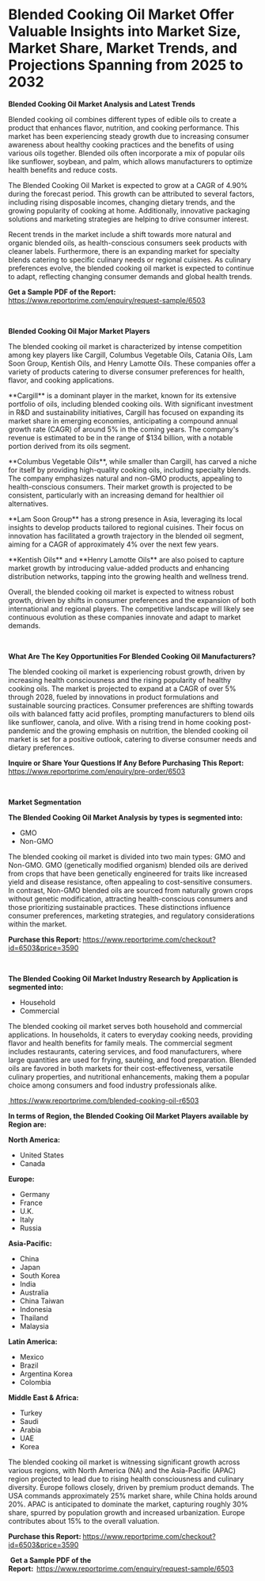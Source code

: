 <p><h1>Blended Cooking Oil Market Offer Valuable Insights into Market Size, Market Share, Market Trends, and Projections Spanning from 2025 to 2032</h1></p><p><strong>Blended Cooking Oil Market Analysis and Latest Trends</strong></p>
<p><p>Blended cooking oil combines different types of edible oils to create a product that enhances flavor, nutrition, and cooking performance. This market has been experiencing steady growth due to increasing consumer awareness about healthy cooking practices and the benefits of using various oils together. Blended oils often incorporate a mix of popular oils like sunflower, soybean, and palm, which allows manufacturers to optimize health benefits and reduce costs.</p><p>The Blended Cooking Oil Market is expected to grow at a CAGR of 4.90% during the forecast period. This growth can be attributed to several factors, including rising disposable incomes, changing dietary trends, and the growing popularity of cooking at home. Additionally, innovative packaging solutions and marketing strategies are helping to drive consumer interest. </p><p>Recent trends in the market include a shift towards more natural and organic blended oils, as health-conscious consumers seek products with cleaner labels. Furthermore, there is an expanding market for specialty blends catering to specific culinary needs or regional cuisines. As culinary preferences evolve, the blended cooking oil market is expected to continue to adapt, reflecting changing consumer demands and global health trends.</p></p>
<p><strong>Get a Sample PDF of the Report:&nbsp;</strong> <a href="https://www.reportprime.com/enquiry/request-sample/6503?utm_campaign=4466&utm_medium=2&utm_source=Github&utm_content=ia&utm_term=15052025&utm_id=blended-cooking-oil">https://www.reportprime.com/enquiry/request-sample/6503</a></p>
<p>&nbsp;</p>
<p><strong>Blended Cooking Oil Major Market Players</strong></p>
<p><p>The blended cooking oil market is characterized by intense competition among key players like Cargill, Columbus Vegetable Oils, Catania Oils, Lam Soon Group, Kentish Oils, and Henry Lamotte Oils. These companies offer a variety of products catering to diverse consumer preferences for health, flavor, and cooking applications.</p><p>**Cargill** is a dominant player in the market, known for its extensive portfolio of oils, including blended cooking oils. With significant investment in R&D and sustainability initiatives, Cargill has focused on expanding its market share in emerging economies, anticipating a compound annual growth rate (CAGR) of around 5% in the coming years. The company's revenue is estimated to be in the range of $134 billion, with a notable portion derived from its oils segment.</p><p>**Columbus Vegetable Oils**, while smaller than Cargill, has carved a niche for itself by providing high-quality cooking oils, including specialty blends. The company emphasizes natural and non-GMO products, appealing to health-conscious consumers. Their market growth is projected to be consistent, particularly with an increasing demand for healthier oil alternatives.</p><p>**Lam Soon Group** has a strong presence in Asia, leveraging its local insights to develop products tailored to regional cuisines. Their focus on innovation has facilitated a growth trajectory in the blended oil segment, aiming for a CAGR of approximately 4% over the next few years.</p><p>**Kentish Oils** and **Henry Lamotte Oils** are also poised to capture market growth by introducing value-added products and enhancing distribution networks, tapping into the growing health and wellness trend.</p><p>Overall, the blended cooking oil market is expected to witness robust growth, driven by shifts in consumer preferences and the expansion of both international and regional players. The competitive landscape will likely see continuous evolution as these companies innovate and adapt to market demands.</p></p>
<p>&nbsp;</p>
<p><strong>What Are The Key Opportunities For Blended Cooking Oil Manufacturers?</strong></p>
<p><p>The blended cooking oil market is experiencing robust growth, driven by increasing health consciousness and the rising popularity of healthy cooking oils. The market is projected to expand at a CAGR of over 5% through 2028, fueled by innovations in product formulations and sustainable sourcing practices. Consumer preferences are shifting towards oils with balanced fatty acid profiles, prompting manufacturers to blend oils like sunflower, canola, and olive. With a rising trend in home cooking post-pandemic and the growing emphasis on nutrition, the blended cooking oil market is set for a positive outlook, catering to diverse consumer needs and dietary preferences.</p></p>
<p><strong>Inquire or Share Your Questions If Any Before Purchasing This Report:</strong> <a href="https://www.reportprime.com/enquiry/pre-order/6503?utm_campaign=4466&utm_medium=2&utm_source=Github&utm_content=ia&utm_term=15052025&utm_id=blended-cooking-oil">https://www.reportprime.com/enquiry/pre-order/6503</a></p>
<p>&nbsp;</p>
<p><strong>Market Segmentation</strong></p>
<p><strong>The Blended Cooking Oil Market Analysis by types is segmented into:</strong></p>
<p><ul><li>GMO</li><li>Non-GMO</li></ul></p>
<p><p>The blended cooking oil market is divided into two main types: GMO and Non-GMO. GMO (genetically modified organism) blended oils are derived from crops that have been genetically engineered for traits like increased yield and disease resistance, often appealing to cost-sensitive consumers. In contrast, Non-GMO blended oils are sourced from naturally grown crops without genetic modification, attracting health-conscious consumers and those prioritizing sustainable practices. These distinctions influence consumer preferences, marketing strategies, and regulatory considerations within the market.</p></p>
<p><strong>Purchase this Report:&nbsp;</strong><a href="https://www.reportprime.com/checkout?id=6503&price=3590&utm_campaign=4466&utm_medium=2&utm_source=Github&utm_content=ia&utm_term=15052025&utm_id=blended-cooking-oil">https://www.reportprime.com/checkout?id=6503&price=3590</a></p>
<p>&nbsp;</p>
<p><strong>The Blended Cooking Oil Market Industry Research by Application is segmented into:</strong></p>
<p><ul><li>Household</li><li>Commercial</li></ul></p>
<p><p>The blended cooking oil market serves both household and commercial applications. In households, it caters to everyday cooking needs, providing flavor and health benefits for family meals. The commercial segment includes restaurants, catering services, and food manufacturers, where large quantities are used for frying, sautéing, and food preparation. Blended oils are favored in both markets for their cost-effectiveness, versatile culinary properties, and nutritional enhancements, making them a popular choice among consumers and food industry professionals alike.</p></p>
<p><a href="https://www.reportprime.com/blended-cooking-oil-r6503?utm_campaign=4466&utm_medium=2&utm_source=Github&utm_content=ia&utm_term=15052025&utm_id=blended-cooking-oil">&nbsp;https://www.reportprime.com/blended-cooking-oil-r6503</a></p>
<p><strong>In terms of Region, the Blended Cooking Oil Market Players available by Region are:</strong></p>
<p>
    <p> <strong> North America: </strong>
        <ul>
            <li>United States</li>
            <li>Canada</li>
        </ul>
        </p> 
    <p> <strong> Europe: </strong>
        <ul>
            <li>Germany</li>
            <li>France</li>
            <li>U.K.</li>
            <li>Italy</li>
            <li>Russia</li>
        </ul>
        </p> 
    <p> <strong> Asia-Pacific: </strong>
        <ul>
            <li>China</li>
            <li>Japan</li>
            <li>South Korea</li>
            <li>India</li>
            <li>Australia</li>
            <li>China Taiwan</li>
            <li>Indonesia</li>
            <li>Thailand</li>
            <li>Malaysia</li>
        </ul>
        </p> 
    <p> <strong> Latin America: </strong>
        <ul>
            <li>Mexico</li>
            <li>Brazil</li>
            <li>Argentina Korea</li>
            <li>Colombia</li>
        </ul>
        </p> 
    <p> <strong> Middle East & Africa: </strong>
        <ul>
            <li>Turkey</li>
            <li>Saudi</li>
            <li>Arabia</li>
            <li>UAE</li>
            <li>Korea</li>
        </ul>
    </p>
    </p>
<p><p>The blended cooking oil market is witnessing significant growth across various regions, with North America (NA) and the Asia-Pacific (APAC) region projected to lead due to rising health consciousness and culinary diversity. Europe follows closely, driven by premium product demands. The USA commands approximately 25% market share, while China holds around 20%. APAC is anticipated to dominate the market, capturing roughly 30% share, spurred by population growth and increased urbanization. Europe contributes about 15% to the overall valuation.</p></p>
<p><strong>Purchase this Report: </strong><a href="https://www.reportprime.com/checkout?id=6503&price=3590&utm_campaign=4466&utm_medium=2&utm_source=Github&utm_content=ia&utm_term=15052025&utm_id=blended-cooking-oil">https://www.reportprime.com/checkout?id=6503&price=3590</a></p>
<p>&nbsp;<strong>Get a Sample PDF of the Report:&nbsp;&nbsp;</strong><a href="https://www.reportprime.com/enquiry/request-sample/6503?utm_campaign=4466&utm_medium=2&utm_source=Github&utm_content=ia&utm_term=15052025&utm_id=blended-cooking-oil">https://www.reportprime.com/enquiry/request-sample/6503</a></p>
<p><strong></strong></p>
<p><p></p><p></p><p></p></p>
